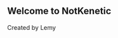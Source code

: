 <html>
	<head>
		<title> NotKenetic </title>
	<meta charset="UTF-8">
	</head>
	<link rel="icon" type="image/png" href="Lemy.png">
	<body>
		<h2> Welcome to NotKenetic </h2>
		<p> Created by Lemy </p>
	</body>
	</html>
